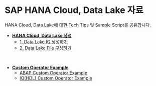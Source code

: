 # SAP HANA Cloud, Data Lake 자료

HANA Cloud, Data Lake에 대한 Tech Tips 및 Sample Script를 공유합니다.

- **[HANA Cloud, Data Lake 생성](create_datalake/)**
    - [1. Data Lake IQ 생성하기](create_datalake#create-data-lake-db.md)
    - [2. Data Lake File 구성하기](crate_datalake#configure-data-lake-files.md)

<br>

- **[Custom Operator Example](Custom/)**
    - [ABAP Custom Operator Example](Custom/ABAP)
    - [IQ(HDL) Custom Operator Example](Custom/IQ)
